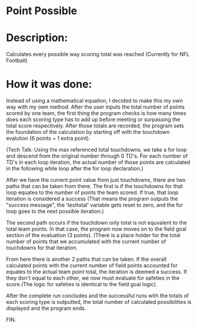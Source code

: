 # Point Possible
# Description: 
Calculates every possible way scoring total was reached (Currently for NFL Football) 

# How it was done:
 Instead of using a mathematical equation, I decided to make this my own way with my own method. After the user inputs the total number of points scored by one team, the first thing the program checks is how many times does each scoring type has to add up before meeting or surpassing the total score respectively. After those totals are recorded, the program sets the foundation of the calculation by starting off with the touchdown evalution (6 points + 1 extra point).

(Tech Talk: Using the max referenced total touchdowns, we take a for loop and descend from the original number through 0 TD's. For each number of TD's in each loop iteration, the actual number of those points are calculated in the following while loop after the for loop declaration.)

After we have the current point value from just touchdowns, there are two paths that can be taken from there. The first is if the touchdowns for that loop equates to the number of points the team scored. If true, that loop iteration is considered a success (That means the program outputs the "success message", the 'testtotal' variable gets reset to zero, and the for loop goes to the next possible iteration.) 

The second path occurs if the touchdown only total is not equvalent to the total team points. In that case, the program now moves on to the field goal section of the evaluation (3 points). (There is a place holder for the total number of points that we accumulated with the current number of touchdowns for that iteration. 

From here there is another 2 paths that can be taken. If the  overall calculated points with the current number of field points accounted for equates to the actual team point total, the iteration is deemed a success. If they don't equal to each other, we now must evaluate for safeties in the score.(The logic for safeties is identical to the field goal logic).

After the complete run concludes and the successful runs with the totals of each scoring type is outputted, the total number of calculated possibilities is displayed and the program ends.

FIN.

